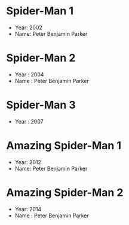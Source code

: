 # Spider-Man 1
- Year: 2002
- Name: Peter Benjamin Parker

# Spider-Man 2
- Year : 2004
- Name : Peter Benjamin Parker

# Spider-Man 3
- Year : 2007

# Amazing Spider-Man 1
- Year: 2012
- Name: Peter Benjamin Parker

# Amazing Spider-Man 2
- Year: 2014
- Name : Peter Benjamin Parker

